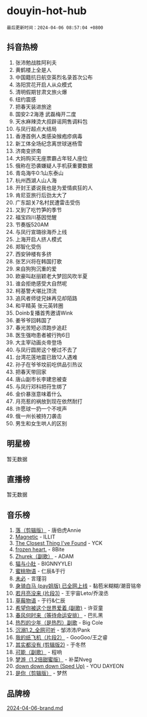 # douyin-hot-hub

`最后更新时间：2024-04-06 08:57:04 +0800`

## 抖音热榜

1. 张沛勉战胜阿利夫
1. 黄鹤楼上全是人
1. 中国籍抗日航空英烈名录首次公布
1. 洛阳赏花开启人从众模式
1. 清明假期甘肃文旅火爆
1. 纽约震感
1. 把春天装进旅途
1. 国安2:2海港 武磊梅开二度
1. 天水麻辣烫大叔辟谣网售调料包
1. 与凤行超点大结局
1. 香港首例人类感染猴疱疹病毒
1. 新工体全场纪念离世球迷杨雪
1. 济南变挤南
1. 大妈购买无座票霸占年轻人座位
1. 俄称在恐袭嫌疑人手机获重要数据
1. 青岛海牛0:1山东泰山
1. 杭州西湖人山人海
1. 开封王婆说我也是为爱情疯狂的人
1. 肯尼亚旅行后劲太大了
1. 广东韶关7名村民遭雷击受伤
1. 又到了吃竹笋的季节
1. 福宝四川基因觉醒
1. 节奏版520AM
1. 与凤行宣璐徐海乔上线
1. 上海开启人挤人模式
1. 郑智化受伤
1. 西安钟楼有多挤
1. 张艺兴将在韩国打歌
1. 来自狗狗沉重的爱
1. 欧豪叫赵丽颖老大梦回风吹半夏
1. 谁会拒绝感受大自然呢
1. 柯基警犬堪比顶流
1. 追风者师徒兄妹再见却陌路
1. 和平精英 张元英转圈
1. Doinb复播首秀邀请Wink
1. 姜爷爷回韩国了
1. 春光苦短必须跑步追赶
1. 医生强吻患者被行拘6日
1. 大主宰动画炎帝登场
1. 与凤行圆房这个梗过不去了
1. 台湾花莲地震已致12人遇难
1. 孙子在爷爷坟前吃供品引热议
1. 把春天带回家
1. 唐山副市长李建忠被查
1. 与凤行邓科把苻生绑了
1. 金价暴涨意味着什么
1. 月亮惹的祸放到现在依然耐打
1. 许愿球一扔一个不吱声
1. 俄一州长被持刀袭击
1. 男生和女生哄人的区别

## 明星榜

暂无数据

## 直播榜

暂无数据

## 音乐榜

1. [落（剪辑版）](https://sf5-hl-cdn-tos.douyinstatic.com/obj/tos-cn-ve-2774/o0h6HvN1BBbli9LtU3i5fQIleBQMF5Cg4TZmmC) - 唐伯虎Annie
1. [Magnetic](https://sf3-cdn-tos.douyinstatic.com/obj/tos-cn-ve-2774/oAQCYdBNZfLACGDmVFAsfAtpy32tqErgQ3XgBN) - ILLIT
1. [The Closest Thing I've Found](https://sf5-hl-cdn-tos.douyinstatic.com/obj/tos-cn-ve-2774/514ab5d9146f4d2ca454b7adff8e5e4d) - YCK
1. [frozen heart.](https://sf5-hl-cdn-tos.douyinstatic.com/obj/tos-cn-ve-2774/oIIWJfyjIACZA9zQMtnJ6hQQhFC4vhCupoRBsO) - 8Bite
1. [Zhurek（副歌）](https://sf3-cdn-tos.douyinstatic.com/obj/tos-cn-ve-2774/ooQm8FBZQDlf0btEYgVpCcSCQfrdJGBEKZYBGS) - ADAM
1. [猫与小肚](https://sf5-hl-cdn-tos.douyinstatic.com/obj/tos-cn-ve-2774/osZeoClMECgK8DYl6VebABgbchEtPYQjZEnRtd) - BIGNNYYLEI
1. [蜜桃物语](https://sf5-hl-cdn-tos.douyinstatic.com/obj/tos-cn-ve-2774/oIhOSCZtIACtYU4XQkngiW9kCBfVD1Fz9IYeqL) - 仁辰&于行
1. [未必](https://sf5-hl-cdn-tos.douyinstatic.com/obj/tos-cn-ve-2774/ogntQMFnKQDZUgTCYuJgfLEtleYZZFxBQqhhFB) - 言瑾羽
1. [身骑白马 (pay姐版) 已全网上线](https://sf5-hl-cdn-tos.douyinstatic.com/obj/tos-cn-ve-2774/oQLO5ZgLsFkaDhdIIveF2zUCgfweY0gWaH4AQG) - 黏苞米糊糊/潮音铭帝
1. [若月亮没来 (片段3)](https://sf5-hl-cdn-tos.douyinstatic.com/obj/tos-cn-ve-2774/okfyEUsGW1B1ovJi5JiN9IjvAT2lMwA054GoEB) - 王宇宙Leto/乔浚丞
1. [草莓物语](https://sf6-cdn-tos.douyinstatic.com/obj/tos-cn-ve-2774/okynhJ7jEAIIZBfsLgYMEI8QC3WbQNN66RKzhT) - 于行&仁辰
1. [希望你被这个世界爱着 (副歌)](https://sf5-hl-cdn-tos.douyinstatic.com/obj/tos-cn-ve-2774/oUHCmWQfZlE3QQBKBeD8rCFLpJzPgCpImhsxMt) - 许亚童
1. [春风何时来（等待命运安排）](https://sf5-hl-cdn-tos.douyinstatic.com/obj/tos-cn-ve-2774/oICBNbD3gelMfB4WgiD1KI2jQtXZE2FgHLwtsl) - 巴扎黑
1. [热烈的少年（是热烈）副歌](https://sf6-cdn-tos.douyinstatic.com/obj/tos-cn-ve-2774/owVNI0CLDAUMtSz6TEYvfFBFL4UDFFhLfgK8fa) - Big Cole
1. [沉溺1.2_全网可听](https://sf27-cdn-tos.douyinstatic.com/obj/tos-cn-ve-2774/ok2QoiBqsWAX9McZmWiI9gAB0EzwD4Xj6yfmtH) - 邹沛沛/Pank
1. [我的纸飞机（片段2）](https://sf5-hl-cdn-tos.douyinstatic.com/obj/tos-cn-ve-2774/oM2ZrKcg2CD5AeRB2gkeXOFB1IxAGJdZPazYHf) - GooGoo/王之睿
1. [其实都没有 (剪辑版2)](https://sf5-hl-cdn-tos.douyinstatic.com/obj/tos-cn-ve-2774/oEBNQenHZtBhxYjGgUDQk0BCHTigQafgFlbQ7k) - 于冬然
1. [可能（副歌）](https://sf3-cdn-tos.douyinstatic.com/obj/tos-cn-ve-2774/cde1731888894259b333569393c2fb51) - 程响
1. [梦游（1.2倍甜蜜版）](https://sf3-cdn-tos.douyinstatic.com/obj/tos-cn-ve-2774/o4gyAUm8hwufoEABmwVIiQtHsFuGzAEEWtNMzo) - 补菜Nveg
1. [down down down (Sped Up)](https://sf5-hl-cdn-tos.douyinstatic.com/obj/tos-cn-ve-2774/ow80iABiXIO9DsFwK6WeZKMaJRi3BPJAotDy8m) - YOU DAYEON
1. [是你（剪辑版）](https://sf5-hl-cdn-tos.douyinstatic.com/obj/tos-cn-ve-2774/46019dae783c4c969944217fe1cfafc4) - 梦然

## 品牌榜

[2024-04-06-brand.md](2024-04-06-brand.md)
